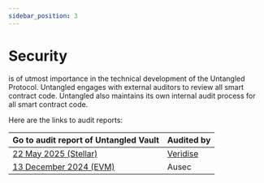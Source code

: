 ```yaml
---
sidebar_position: 3
---
```


# Security 
is of utmost importance in the technical development of the Untangled Protocol. Untangled engages with external auditors to review all smart contract code. Untangled also maintains its own internal audit process for all smart contract code.

Here are the links to audit reports:

| Go to audit report of Untangled Vault                                                                                                    | Audited by                | 
| --------------------------------------------------------------------------------------------------------------------------------------- | ------------------------- | 
| [22 May 2025 (Stellar)](https://veridise.com/wp-content/uploads/2025/07/VAR-Untangled-250508-vaults-V2.pdf) | [Veridise](https://veridise.com/audits-archive/company/untangled-finance/)        | 
| [13 December 2024 (EVM)](https://github.com/ausec-team/ausec-reports/blob/main/audits/2024.12.13%20-%20Untangle%20Finance%20Vault%20-%20Final%20Report.pdf) | Ausec        | 

